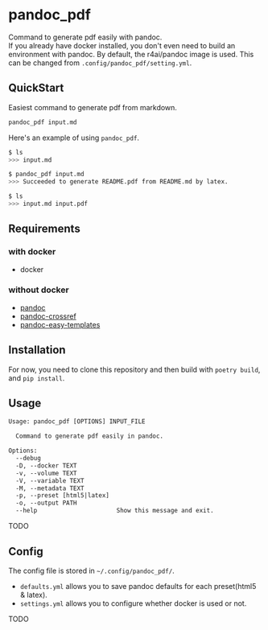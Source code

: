 # pandoc_pdf
Command to generate pdf easily with pandoc.  
If you already have docker installed, you don't even need to build an environment with pandoc. By default, the r4ai/pandoc image is used. This can be changed from `.config/pandoc_pdf/setting.yml`.

## QuickStart
Easiest command to generate pdf from markdown.

```{.bash caption="easiest command to generate pdf from markdown"}
pandoc_pdf input.md
```

Here's an example of using `pandoc_pdf`.

```{.bash caption="quick start"}
$ ls
>>> input.md

$ pandoc_pdf input.md
>>> Succeeded to generate README.pdf from README.md by latex.

$ ls
>>> input.md input.pdf
```

## Requirements
### with docker
- docker

### without docker
- [pandoc](https://github.com/jgm/pandoc)
- [pandoc-crossref](https://github.com/lierdakil/pandoc-crossref)
- [pandoc-easy-templates](https://github.com/ryangrose/easy-pandoc-templates)

## Installation
For now, you need to clone this repository and then build with `poetry build`, and `pip install`.

## Usage
```{.txt caption="help message"}
Usage: pandoc_pdf [OPTIONS] INPUT_FILE

  Command to generate pdf easily in pandoc.

Options:
  --debug
  -D, --docker TEXT
  -v, --volume TEXT
  -V, --variable TEXT
  -M, --metadata TEXT
  -p, --preset [html5|latex]
  -o, --output PATH
  --help                      Show this message and exit.
```
TODO  

## Config
The config file is stored in `~/.config/pandoc_pdf/`. 

- `defaults.yml` allows you to save pandoc defaults for each preset(html5 & latex). 
- `settings.yml` allows you to configure whether docker is used or not.

TODO

